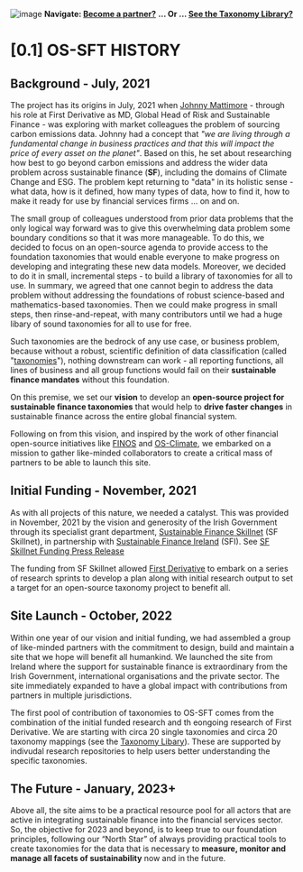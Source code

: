 ![image](https://user-images.githubusercontent.com/112073913/188821900-0c411acf-fbdd-4163-adc9-3ba4e2be78df.png)
**Navigate: [Become a partner?](https://github.com/FD-SustainableFinance/l6l-PARTNERS)**
**... Or ... [See the Taxonomy Library?](https://github.com/orgs/FD-SustainableFinance/projects/2)**

# [0.1] OS-SFT HISTORY

## Background - July, 2021
The project has its origins in July, 2021 when [Johnny Mattimore](https://www.linkedin.com/in/johnny-d-mattimore-082969136/) - through his role at First Derivative as MD, Global Head of Risk and Sustainable Finance - was exploring with market colleagues the problem of sourcing carbon emissions data. Johnny had a concept that *"we are living through a fundamental change in business practices and that this will impact the price of every asset on the planet"*. Based on this, he set about researching how best to go beyond carbon emissions and address the wider data problem across sustainable finance (**SF**), including the domains of Climate Change and ESG. The problem kept returning to "data" in its holistic sense - what data, how is it defined, how many types of data, how to find it, how to make it ready for use by financial services firms ... on and on.

The small group of colleagues understood from prior data problems that the only logical way forward was to give this overwhelming data problem some boundary conditions so that it was more manageable. To do this, we decided to focus on an open-source agenda to provide access to the foundation taxonomies that would enable everyone to make progress on developing and integrating these new data models. Moreover, we decided to do it in small, incremental steps - to build a library of taxonomies for all to use. In summary, we agreed that one cannot begin to address the data problem without addressing the foundations of robust science-based and mathematics-based taxonomies. Then we could make progress in small steps, then rinse-and-repeat, with many contributors until we had a huge libary of sound taxonomies for all to use for free.

Such taxonomies are the bedrock of any use case, or business problem, because without a robust, scientific definition of data classification (called "[taxonomies](https://en.wikipedia.org/wiki/Taxonomy)"), nothing downstream can work - all reporting functions, all lines of business and all group functions would fail on their **sustainable finance mandates** without this foundation. 

On this premise, we set our **vision** to develop an **open-source project for sustainable finance taxonomies** that would help to **drive faster changes** in sustainable finance across the entire global financial system.

Following on from this vision, and inspired by the work of other financial open-source initiatives like [FINOS](https://www.finos.org/) and [OS-Climate](https://os-climate.org/), we embarked on a mission to gather like-minded collaborators to create a critical mass of partners to be able to launch this site.

## Initial Funding - November, 2021
As with all projects of this nature, we needed a catalyst. This was provided in November, 2021 by the vision and generosity of the Irish Government through its specialist grant department, [Sustainable Finance Skillnet](https://sfskillnet.sustainablefinance.ie/) (SF Skillnet), in partnership with [Sustainable Finance Ireland](https://www.sustainablefinance.ie/) (SFI). See [SF Skillnet Funding Press Release](https://www.sustainablefinance.ie/2021/11/03/sustainable-finance-ireland-provides-funding-for-ground-breaking-esg-data-project-to-first-derivative-and-corlytics/)

The funding from SF Skillnet allowed [First Derivative](https://www.linkedin.com/company/first-derivative/mycompany/) to embark on a series of research sprints to develop a plan along with initial research output to set a target for an open-source taxonomy project to benefit all.

## Site Launch - October, 2022
Within one year of our vision and initial funding, we had assembled a group of like-minded partners with the commitment to design, build and maintain a site that we hope will benefit all humankind. We launched the site from Ireland where the support for sustainable finance is extraordinary from the Irish Government, international organisations and the private sector. The site immediately expanded to have a global impact with contributions from partners in multiple jurisdictions.

The first pool of contribution of taxonomies to OS-SFT comes from the combination of the initial funded research and th eongoing research of First Derivative. We are starting with circa 20 single taxonomies and circa 20 taxonomy mappings (see the [Taxonomy Libary](https://github.com/orgs/FD-SustainableFinance/projects/2/views/1)). 
These are supported by indivudal research repositories to help users better understanding the specific taxonomies.

## The Future - January, 2023+
Above all, the site aims to be a practical resource pool for all actors that are active in integrating sustainable finance into the financial services sector. So, the objective for 2023 and beyond, is to keep true to our foundation principles, following our “North Star” of always providing practical tools to create taxonomies for the data that is necessary to **measure, monitor and manage all facets of sustainability** now and in the future.
